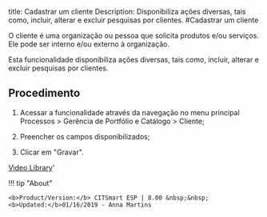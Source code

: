 title: Cadastrar um cliente
Description: Disponibiliza ações diversas, tais como, incluir, alterar e excluir pesquisas por clientes.
#Cadastrar um cliente

O cliente é uma organização ou pessoa que solicita produtos e/ou serviços. Ele
pode ser interno e/ou externo à organização.

Esta funcionalidade disponibiliza ações diversas, tais como, incluir, alterar e
excluir pesquisas por clientes.

Procedimento
----------------

1.  Acessar a funcionalidade através da navegação no menu principal Processos \>
    Gerência de Portfólio e Catálogo \> Cliente;

2.  Preencher os campos disponibilizados;

3.  Clicar em "Gravar".


<i class='fa fa-youtube-play  fa-2x' style='color:#97ce17;vertical-align: middle;'> </i> [Video Library](https://www.youtube.com/playlist?list=PLB5qK2uzf2RPUBXWp7r7A0YUQY07qkSrO)'

!!! tip "About"

    <b>Product/Version:</b> CITSmart ESP | 8.00 &nbsp;&nbsp;
    <b>Updated:</b>01/16/2019 - Anna Martins
